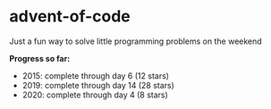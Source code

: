 # advent-of-code

Just a fun way to solve little programming problems on the weekend

**Progress so far:** 
* 2015: complete through day 6 (12 stars)
* 2019: complete through day 14 (28 stars)
* 2020: complete through day 4 (8 stars)
